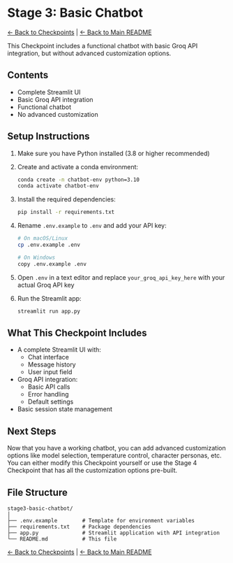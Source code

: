 # Stage 3: Basic Chatbot

[← Back to Checkpoints](../README.md) | [← Back to Main README](../../README.md)

This Checkpoint includes a functional chatbot with basic Groq API integration, but without advanced customization options.

## Contents

- Complete Streamlit UI
- Basic Groq API integration
- Functional chatbot
- No advanced customization

## Setup Instructions

1. Make sure you have Python installed (3.8 or higher recommended)

2. Create and activate a conda environment:
   ```bash
   conda create -n chatbot-env python=3.10
   conda activate chatbot-env
   ```

3. Install the required dependencies:
   ```bash
   pip install -r requirements.txt
   ```

4. Rename `.env.example` to `.env` and add your API key:
   ```bash
   # On macOS/Linux
   cp .env.example .env
   
   # On Windows
   copy .env.example .env
   ```

5. Open `.env` in a text editor and replace `your_groq_api_key_here` with your actual Groq API key

6. Run the Streamlit app:
   ```bash
   streamlit run app.py
   ```

## What This Checkpoint Includes

- A complete Streamlit UI with:
  - Chat interface
  - Message history
  - User input field
- Groq API integration:
  - Basic API calls
  - Error handling
  - Default settings
- Basic session state management

## Next Steps

Now that you have a working chatbot, you can add advanced customization options like model selection, temperature control, character personas, etc. You can either modify this Checkpoint yourself or use the Stage 4 Checkpoint that has all the customization options pre-built.

## File Structure

```
stage3-basic-chatbot/
│
├── .env.example        # Template for environment variables
├── requirements.txt    # Package dependencies
├── app.py              # Streamlit application with API integration
└── README.md           # This file
```

[← Back to Checkpoints](../README.md) | [← Back to Main README](../../README.md)